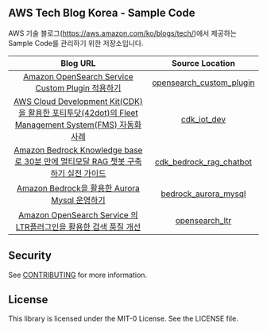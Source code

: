 ## AWS Tech Blog Korea - Sample Code
AWS 기술 블로그(<https://aws.amazon.com/ko/blogs/tech/>)에서 제공하는 Sample Code를 관리하기 위한 저장소입니다.

|Blog URL| Source Location |
|:---:|:---:|
| [Amazon OpenSearch Service Custom Plugin 적용하기](https://aws.amazon.com/ko/blogs/tech/applying-amazon-opensearch-service-custom-plugin/) | [opensearch_custom_plugin](opensearch_custom_plugin)|
| [AWS Cloud Development Kit(CDK)을 활용한 포티투닷(42dot)의 Fleet Management System(FMS) 자동화 사례](https://aws.amazon.com/ko/blogs/tech/aws-cloud-development-kit-cdk-42dot-fleet-management-systemfms-automation/) | [cdk_iot_dev](cdk_iot_dev)|
| [Amazon Bedrock Knowledge base로 30분 만에 멀티모달 RAG 챗봇 구축하기 실전 가이드](https://aws.amazon.com/ko/blogs/tech/practical-guide-for-bedrock-kb-multimodal-chatbot/) | [cdk_bedrock_rag_chatbot](cdk_bedrock_rag_chatbot)|
| [Amazon Bedrock을 활용한 Aurora Mysql 운영하기](https://aws.amazon.com/ko/blogs/tech/auroramysql-monitoring-with-amazonbedrock/) | [bedrock_aurora_mysql](bedrock_aurora_mysql)|
| [Amazon OpenSearch Service 의 LTR플러그인을 활용한 검색 품질 개선]() | [opensearch_ltr](opensearch_ltr)|

## Security

See [CONTRIBUTING](CONTRIBUTING.md#security-issue-notifications) for more information.

## License

This library is licensed under the MIT-0 License. See the LICENSE file.

